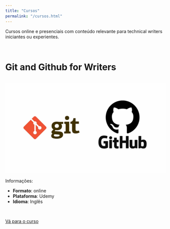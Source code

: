 ```yaml
---
title: "Cursos"
permalink: "/cursos.html"
---
```


Cursos online e presenciais com conteúdo relevante para technical writers iniciantes ou experientes.

<br>

# Git and Github for Writers

<br>

<img class="eventSuggestion" src="/assets/images/git-course.png">

<br>

Informações:
- **Formato**: online
- **Plataforma**: Udemy
- **Idioma**: Inglês

<br>

<a target="_blank" href="https://www.udemy.com/course/git-and-github-for-writers/" class="btn btn-warning">Vá para o curso</a>

<br>
